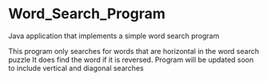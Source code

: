 # Word_Search_Program
Java application that implements a simple word search program

This program only searches for words that are horizontal in the word search puzzle
It does find the word if it is reversed. Program will be updated soon to include vertical and diagonal searches
